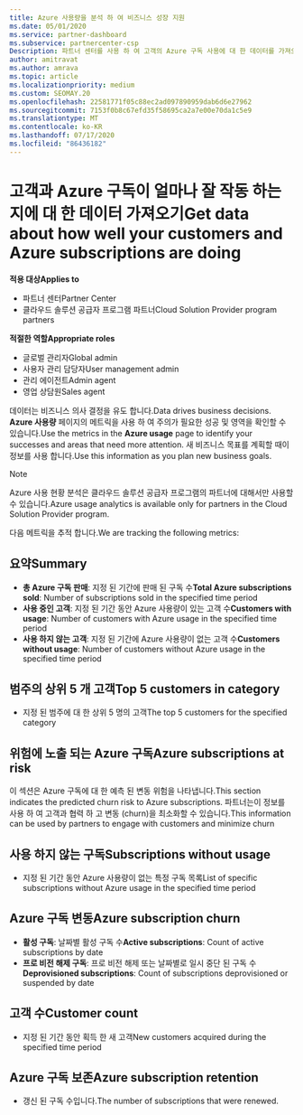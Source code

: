 ```yaml
---
title: Azure 사용량을 분석 하 여 비즈니스 성장 지원
ms.date: 05/01/2020
ms.service: partner-dashboard
ms.subservice: partnercenter-csp
Description: 파트너 센터를 사용 하 여 고객의 Azure 구독 사용에 대 한 데이터를 가져오는 방법에 대해 알아봅니다.
author: amitravat
ms.author: amrava
ms.topic: article
ms.localizationpriority: medium
ms.custom: SEOMAY.20
ms.openlocfilehash: 22581771f05c88ec2ad097890959dab6d6e27962
ms.sourcegitcommit: 7153f0b8c67efd35f58695ca2a7e00e70da1c5e9
ms.translationtype: MT
ms.contentlocale: ko-KR
ms.lasthandoff: 07/17/2020
ms.locfileid: "86436182"
---
```

# <a name="get-data-about-how-well-your-customers-and-azure-subscriptions-are-doing"></a><span data-ttu-id="3d343-103">고객과 Azure 구독이 얼마나 잘 작동 하는지에 대 한 데이터 가져오기</span><span class="sxs-lookup"><span data-stu-id="3d343-103">Get data about how well your customers and Azure subscriptions are doing</span></span>

<span data-ttu-id="3d343-104">**적용 대상**</span><span class="sxs-lookup"><span data-stu-id="3d343-104">**Applies to**</span></span>

- <span data-ttu-id="3d343-105">파트너 센터</span><span class="sxs-lookup"><span data-stu-id="3d343-105">Partner Center</span></span>
- <span data-ttu-id="3d343-106">클라우드 솔루션 공급자 프로그램 파트너</span><span class="sxs-lookup"><span data-stu-id="3d343-106">Cloud Solution Provider program partners</span></span>

<span data-ttu-id="3d343-107">**적절한 역할**</span><span class="sxs-lookup"><span data-stu-id="3d343-107">**Appropriate roles**</span></span>

- <span data-ttu-id="3d343-108">글로벌 관리자</span><span class="sxs-lookup"><span data-stu-id="3d343-108">Global admin</span></span>
- <span data-ttu-id="3d343-109">사용자 관리 담당자</span><span class="sxs-lookup"><span data-stu-id="3d343-109">User management admin</span></span>
- <span data-ttu-id="3d343-110">관리 에이전트</span><span class="sxs-lookup"><span data-stu-id="3d343-110">Admin agent</span></span>
- <span data-ttu-id="3d343-111">영업 상담원</span><span class="sxs-lookup"><span data-stu-id="3d343-111">Sales agent</span></span>

<span data-ttu-id="3d343-112">데이터는 비즈니스 의사 결정을 유도 합니다.</span><span class="sxs-lookup"><span data-stu-id="3d343-112">Data drives business decisions.</span></span> <span data-ttu-id="3d343-113">**Azure 사용량** 페이지의 메트릭을 사용 하 여 주의가 필요한 성공 및 영역을 확인할 수 있습니다.</span><span class="sxs-lookup"><span data-stu-id="3d343-113">Use the metrics in the **Azure usage** page to identify your successes and areas that need more attention.</span></span> <span data-ttu-id="3d343-114">새 비즈니스 목표를 계획할 때이 정보를 사용 합니다.</span><span class="sxs-lookup"><span data-stu-id="3d343-114">Use this information as you plan new business goals.</span></span>

> [!NOTE]
> <span data-ttu-id="3d343-115">Azure 사용 현황 분석은 클라우드 솔루션 공급자 프로그램의 파트너에 대해서만 사용할 수 있습니다.</span><span class="sxs-lookup"><span data-stu-id="3d343-115">Azure usage analytics is available only for partners in the Cloud Solution Provider program.</span></span>

<span data-ttu-id="3d343-116">다음 메트릭을 추적 합니다.</span><span class="sxs-lookup"><span data-stu-id="3d343-116">We are tracking the following metrics:</span></span>

## <a name="summary"></a><span data-ttu-id="3d343-117">요약</span><span class="sxs-lookup"><span data-stu-id="3d343-117">Summary</span></span>

- <span data-ttu-id="3d343-118">**총 Azure 구독 판매**: 지정 된 기간에 판매 된 구독 수</span><span class="sxs-lookup"><span data-stu-id="3d343-118">**Total Azure subscriptions sold**: Number of subscriptions sold in the specified time period</span></span>  
- <span data-ttu-id="3d343-119">**사용 중인 고객**: 지정 된 기간 동안 Azure 사용량이 있는 고객 수</span><span class="sxs-lookup"><span data-stu-id="3d343-119">**Customers with usage**: Number of customers with Azure usage in the specified time period</span></span>  
- <span data-ttu-id="3d343-120">**사용 하지 않는 고객**: 지정 된 기간에 Azure 사용량이 없는 고객 수</span><span class="sxs-lookup"><span data-stu-id="3d343-120">**Customers without usage**: Number of customers without Azure usage in the specified time period</span></span>  

## <a name="top-5-customers-in-category"></a><span data-ttu-id="3d343-121">범주의 상위 5 개 고객</span><span class="sxs-lookup"><span data-stu-id="3d343-121">Top 5 customers in category</span></span>

- <span data-ttu-id="3d343-122">지정 된 범주에 대 한 상위 5 명의 고객</span><span class="sxs-lookup"><span data-stu-id="3d343-122">The top 5 customers for the specified category</span></span>  

## <a name="azure-subscriptions-at-risk"></a><span data-ttu-id="3d343-123">위험에 노출 되는 Azure 구독</span><span class="sxs-lookup"><span data-stu-id="3d343-123">Azure subscriptions at risk</span></span>

<span data-ttu-id="3d343-124">이 섹션은 Azure 구독에 대 한 예측 된 변동 위험을 나타냅니다.</span><span class="sxs-lookup"><span data-stu-id="3d343-124">This section indicates the predicted churn risk to Azure subscriptions.</span></span> <span data-ttu-id="3d343-125">파트너는이 정보를 사용 하 여 고객과 협력 하 고 변동 (churn)을 최소화할 수 있습니다.</span><span class="sxs-lookup"><span data-stu-id="3d343-125">This information can be used by partners to engage with customers and minimize churn</span></span>

## <a name="subscriptions-without-usage"></a><span data-ttu-id="3d343-126">사용 하지 않는 구독</span><span class="sxs-lookup"><span data-stu-id="3d343-126">Subscriptions without usage</span></span>

- <span data-ttu-id="3d343-127">지정 된 기간 동안 Azure 사용량이 없는 특정 구독 목록</span><span class="sxs-lookup"><span data-stu-id="3d343-127">List of specific subscriptions without Azure usage in the specified time period</span></span>  

## <a name="azure-subscription-churn"></a><span data-ttu-id="3d343-128">Azure 구독 변동</span><span class="sxs-lookup"><span data-stu-id="3d343-128">Azure subscription churn</span></span>

- <span data-ttu-id="3d343-129">**활성 구독**: 날짜별 활성 구독 수</span><span class="sxs-lookup"><span data-stu-id="3d343-129">**Active subscriptions**: Count of active subscriptions by date</span></span>  
- <span data-ttu-id="3d343-130">**프로 비전 해제 구독**: 프로 비전 해제 또는 날짜별로 일시 중단 된 구독 수</span><span class="sxs-lookup"><span data-stu-id="3d343-130">**Deprovisioned subscriptions**: Count of subscriptions deprovisioned or suspended by date</span></span>  

## <a name="customer-count"></a><span data-ttu-id="3d343-131">고객 수</span><span class="sxs-lookup"><span data-stu-id="3d343-131">Customer count</span></span>

- <span data-ttu-id="3d343-132">지정 된 기간 동안 획득 한 새 고객</span><span class="sxs-lookup"><span data-stu-id="3d343-132">New customers acquired during the specified time period</span></span>  

## <a name="azure-subscription-retention"></a><span data-ttu-id="3d343-133">Azure 구독 보존</span><span class="sxs-lookup"><span data-stu-id="3d343-133">Azure subscription retention</span></span>

- <span data-ttu-id="3d343-134">갱신 된 구독 수입니다.</span><span class="sxs-lookup"><span data-stu-id="3d343-134">The number of subscriptions that were renewed.</span></span>
